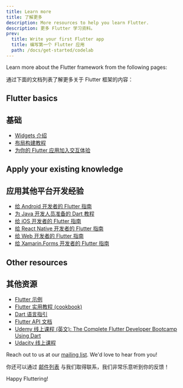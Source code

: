 ```yaml
---
title: Learn more
title: 了解更多
description: More resources to help you learn Flutter.
description: 更多 Flutter 学习资料。
prev:
  title: Write your first Flutter app
  title: 编写第一个 Flutter 应用
  path: /docs/get-started/codelab
---
```


Learn more about the Flutter framework from the following pages:

通过下面的文档列表了解更多关于 Flutter 框架的内容：

## Flutter basics

## 基础

* [Widgets 介绍](/docs/development/ui/widgets-intro)
* [布局构建教程](/docs/development/ui/layout/tutorial)
* [为你的 Flutter 应用加入交互体验](/docs/development/ui/interactive)

## Apply your existing knowledge

## 应用其他平台开发经验

* [给 Android 开发者的 Flutter 指南](/docs/get-started/flutter-for/android-devs)
* [为 Java 开发人员准备的 Dart 教程](https://codelabs.flutter-io.cn/codelabs/from-java-to-dart-cn/index.html)
* [给 iOS 开发者的 Flutter 指南](/docs/get-started/flutter-for/ios-devs)
* [给 React Native 开发者的 Flutter 指南](/docs/get-started/flutter-for/react-native-devs)
* [给 Web 开发者的 Flutter 指南](/docs/get-started/flutter-for/web-devs)
* [给 Xamarin.Forms 开发者的 Flutter 指南](/docs/get-started/flutter-for/xamarin-forms-devs)

## Other resources

## 其他资源

* [Flutter 示例]({{site.github}}/flutter/samples/blob/master/INDEX.md)
* [Flutter 实用教程 (cookbook)](/docs/cookbook)
* [Dart 语言指引](/docs/resources/bootstrap-into-dart)
* [Flutter API 文档]({{site.api}})
* [Udemy 线上课程 (英文): The Complete Flutter Developer Bootcamp Using Dart](https://www.appbrewery.co/p/flutter-development-bootcamp-with-dart)
* [Udacity 线上课程](https://cn.udacity.com/course/build-native-mobile-apps-with-flutter--ud905)

Reach out to us at our [mailing list]. We'd love to hear from you!

你还可以通过 [邮件列表][] 与我们取得联系，我们非常乐意听到你的反馈！

Happy Fluttering!

[mailing list]: mailto:{{site.email}}
[邮件列表]: mailto:{{site.email}}
